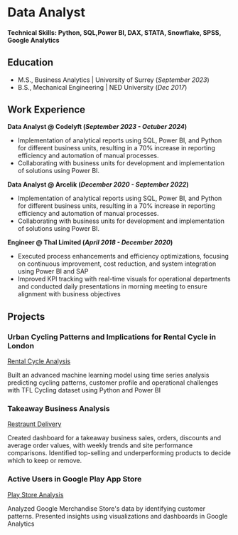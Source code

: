 # Data Analyst

#### Technical Skills: Python, SQL,Power BI, DAX, STATA, Snowflake, SPSS, Google Analytics

## Education							       		
- M.S., Business Analytics	| University of Surrey (_September 2023_)	 			        		
- B.S., Mechanical Engineering | NED University (_Dec 2017_)

## Work Experience
**Data Analyst @ Codelyft (_September 2023 - Octuber 2024_)**
- Implementation of analytical reports using SQL, Power BI, and Python for different business units, resulting in a 70% increase in reporting efficiency and automation of manual processes.
- Collaborating with business units for development and implementation of solutions using Power BI.

**Data Analyst @ Arcelik (_December 2020 - September 2022_)**
- Implementation of analytical reports using SQL, Power BI, and Python for different business units, resulting in a 70% increase in reporting efficiency and automation of manual processes.
- Collaborating with business units for development and implementation of solutions using Power BI.

**Engineer @ Thal Limited (_April 2018 - December 2020_)**
- Executed process enhancements and efficiency optimizations, focusing on continuous improvement, cost reduction, and system integration using Power BI and SAP
- Improved KPI tracking with real-time visuals for operational departments and conducted daily presentations in morning meeting to ensure alignment with business objectives

## Projects
### Urban Cycling Patterns and Implications for Rental Cycle in London
[Rental Cycle Analysis](https://1drv.ms/f/c/37d9069e0091083a/Eq7LMgJmb_9MvMBXjt9o5gkBXZjf4YhV0rLYghSN_e0kjA?e=qSpaZY)

Built an advanced machine learning model using time series analysis predicting cycling patterns, customer profile and operational challenges with TFL Cycling dataset using Python and Power BI

### Takeaway Business Analysis
[Restraunt Delivery](https://1drv.ms/u/c/37d9069e0091083a/EcAbhLoml6NJtmEdtO2dTaUBbUJWZ9Sr5rgbj12CGTVZMQ?e=DwcfAF)

Created dashboard for a takeaway business sales, orders, discounts and average order values, with weekly trends and site performance comparisons. Identified top-selling and underperforming products to decide which to keep or remove.


### Active Users in Google Play App Store
[Play Store Analysis](https://1drv.ms/b/c/37d9069e0091083a/EfN5dCUSP9lOtuB7saf0nG0BF9GqQd4wGXXsv8hogZV4tA?e=yXvjxI)

Analyzed Google Merchandise Store's data by identifying customer patterns. Presented insights using visualizations and dashboards in Google Analytics


